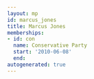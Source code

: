 ```yaml
---
layout: mp
id: marcus_jones
title: Marcus Jones
memberships:
- id: con
  name: Conservative Party
  start: '2010-06-08'
  end: 
autogenerated: true
---
```

